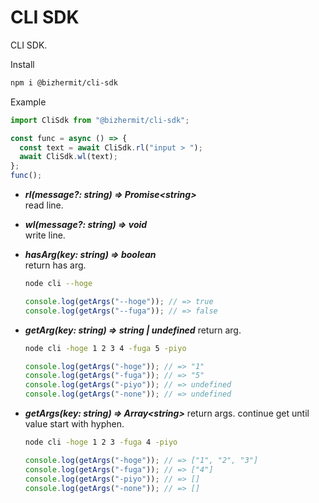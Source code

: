 # CLI SDK

CLI SDK.  

Install
```bash
npm i @bizhermit/cli-sdk
```

Example
```ts
import CliSdk from "@bizhermit/cli-sdk";

const func = async () => {
  const text = await CliSdk.rl("input > ");
  await CliSdk.wl(text);
};
func();
```

* ***rl(message?: string) => Promise\<string>***  
  read line.

* ***wl(message?: string) => void***  
  write line.

* ***hasArg(key: string) => boolean***  
  return has arg.
  ```bash
  node cli --hoge
  ```
  ```ts
  console.log(getArgs("--hoge")); // => true
  console.log(getArgs("--fuga")); // => false
  ```

* ***getArg(key: string) => string | undefined***
  return arg.
  ```bash
  node cli -hoge 1 2 3 4 -fuga 5 -piyo
  ```
  ```ts
  console.log(getArgs("-hoge")); // => "1"
  console.log(getArgs("-fuga")); // => "5"
  console.log(getArgs("-piyo")); // => undefined
  console.log(getArgs("-none")); // => undefined
  ```

* ***getArgs(key: string) => Array\<string>***
  return args. continue get until value start with hyphen.
  ```bash
  node cli -hoge 1 2 3 -fuga 4 -piyo
  ```
  ```ts
  console.log(getArgs("-hoge")); // => ["1", "2", "3"]
  console.log(getArgs("-fuga")); // => ["4"]
  console.log(getArgs("-piyo")); // => []
  console.log(getArgs("-none")); // => []
  ```